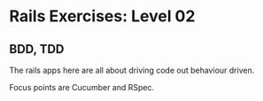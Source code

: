 # Rails Exercises: Level 02

## BDD, TDD

The rails apps here are all about driving code out behaviour driven.

Focus points are Cucumber and RSpec.
